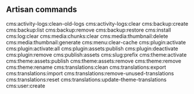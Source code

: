 ## Artisan commands

cms:activity-logs:clean-old-logs
cms:activity-logs:clear
cms:backup:create
cms:backup:list
cms:backup:remove
cms:backup:restore
cms:install
cms:log:clear
cms:media:chunks:clear
cms:media:thumbnail:delete
cms:media:thumbnail:generate
cms:menu:clear-cache
cms:plugin:activate
cms:plugin:activate:all
cms:plugin:assets:publish
cms:plugin:deactivate
cms:plugin:remove
cms:publish:assets
cms:slug:prefix
cms:theme:activate
cms:theme:assets:publish
cms:theme:assets:remove
cms:theme:remove
cms:theme:rename
cms:translations:clean
cms:translations:export
cms:translations:import
cms:translations:remove-unused-translations  
cms:translations:reset
cms:translations:update-theme-translations   
cms:user:create

